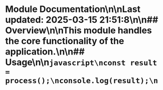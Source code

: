 # Module Documentation\n\nLast updated: 2025-03-15 21:51:8\n\n## Overview\n\nThis module handles the core functionality of the application.\n\n## Usage\n\n```javascript\nconst result = process();\nconsole.log(result);\n```

